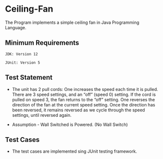 # Ceiling-Fan

The Program implements a simple ceiling fan in Java Programming Language.

## Minimum Requirements

```
JDK: Version 12
```

```
JUnit: Version 5
```

## Test Statement

- The unit has 2 pull cords: One increases the speed each time it is pulled. There are 3 speed settings, and an “off” (speed 0) setting. If the cord is pulled on speed 3, the fan returns to the “off” setting. One reverses the direction of the fan at the current speed setting. Once the direction has been reversed, it remains reversed as we cycle through the speed settings, until reversed again.

- Assumption - Wall Switched is Powered. (No Wall Switch)

## Test Cases

- The test cases are implemented sing JUnit testing framework.
